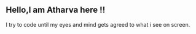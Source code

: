 <h2 >Hello,I am <strong>Atharva here !! </strong> </h2>
I try to code until my eyes and mind gets agreed to what i see on screen.
